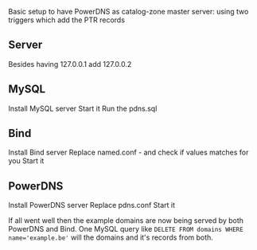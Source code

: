 Basic setup to have PowerDNS as catalog-zone master server:
using two triggers which add the PTR records

## Server
Besides having 127.0.0.1 add 127.0.0.2 

## MySQL
Install MySQL server
Start it
Run the pdns.sql

## Bind
Install Bind server
Replace named.conf - and check if values matches for you
Start it

## PowerDNS
Install PowerDNS server
Replace pdns.conf
Start it

If all went well then the example domains are now being served by both PowerDNS and Bind.
One MySQL query like `DELETE FROM domains WHERE name='example.be'` will the domains and it's records from both.
